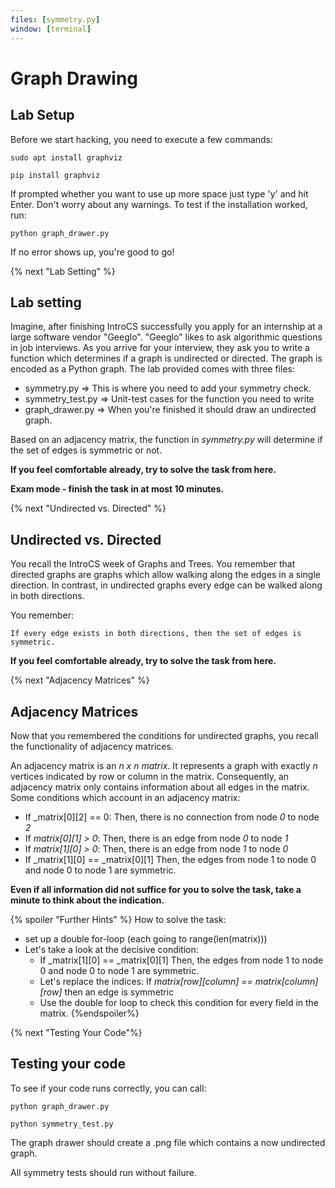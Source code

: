 ```yaml
---
files: [symmetry.py]
window: [terminal]
---
```

# Graph Drawing

## Lab Setup
Before we start hacking, you need to execute a few commands:

```
sudo apt install graphviz

pip install graphviz
```

If prompted whether you want to use up more space just type 'y' and hit Enter. Don't worry about any warnings.
To test if the installation worked, run:

```
python graph_drawer.py
```

If no error shows up, you're good to go!

{% next "Lab Setting" %}

## Lab setting

Imagine, after finishing IntroCS successfully you apply for an internship at a large software vendor "Geeglo".
"Geeglo" likes to ask algorithmic questions in job interviews.
As you arrive for your interview, they ask you to write a function which determines if a graph is undirected or directed.
The graph is encoded as a Python graph.
The lab provided comes with three files:
- symmetry.py => This is where you need to add your symmetry check.
- symmetry_test.py => Unit-test cases for the function you need to write
- graph_drawer.py => When you're finished it should draw an undirected graph.

Based on an adjacency matrix, the function in _symmetry.py_ will determine if the set of edges is symmetric or not.

**If you feel comfortable already, try to solve the task from here.**

**Exam mode - finish the task in at most 10 minutes.**

{% next "Undirected vs. Directed" %}

## Undirected vs. Directed
You recall the IntroCS week of Graphs and Trees.
You remember that directed graphs are graphs which allow walking along the edges in a single direction.
In contrast, in undirected graphs every edge can be walked along in both directions.

You remember:
```
If every edge exists in both directions, then the set of edges is symmetric.
```
**If you feel comfortable already, try to solve the task from here.**

{% next "Adjacency Matrices" %}

## Adjacency Matrices
Now that you remembered the conditions for undirected graphs, you recall the functionality of adjacency matrices.

An adjacency matrix is an _n x n matrix_. It represents a graph with exactly _n_ vertices indicated by row or column
in the matrix.
Consequently, an adjacency matrix only contains information about all edges in the matrix.
Some conditions which account in an adjacency matrix:
* If _matrix[0][2] == 0: Then, there is no connection from node _0_ to node _2_
* If _matrix[0][1] > 0_: Then, there is an edge from node _0_ to node _1_
* If _matrix[1][0] > 0_: Then, there is an edge from node _1_ to node _0_
* If _matrix[1][0] == _matrix[0][1] Then, the edges from node 1 to node 0 and node 0 to node 1 are symmetric.

**Even if all information did not suffice for you to solve the task, take a minute to think about the indication.**

{% spoiler "Further Hints" %}
How to solve the task:
* set up a double for-loop (each going to range(len(matrix)))
* Let's take a look at the decisive condition:
    * If _matrix[1][0] == _matrix[0][1] Then, the edges from node 1 to node 0 and node 0 to node 1 are symmetric.
    * Let's replace the indices: If _matrix[row][column] == matrix[column][row]_ then an edge is symmetric
    * Use the double for loop to check this condition for every field in the matrix.
{%endspoiler%}

{% next "Testing Your Code"%}
## Testing your code
To see if your code runs correctly, you can call:
```
python graph_drawer.py

python symmetry_test.py
```

The graph drawer should create a .png file which contains a now undirected graph.

All symmetry tests should run without failure.







